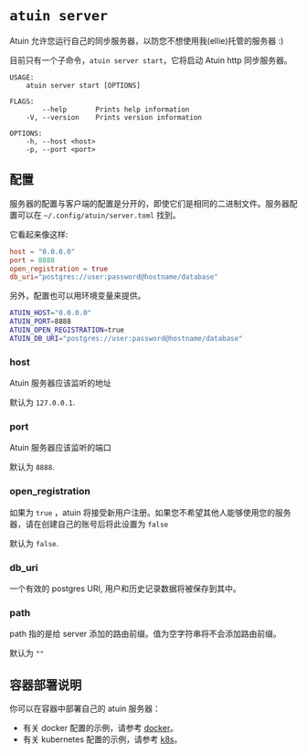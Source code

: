# `atuin server`

Atuin 允许您运行自己的同步服务器，以防您不想使用我(ellie)托管的服务器 :)

目前只有一个子命令，`atuin server start`，它将启动 Atuin http 同步服务器。

```
USAGE:
    atuin server start [OPTIONS]

FLAGS:
        --help       Prints help information
    -V, --version    Prints version information

OPTIONS:
    -h, --host <host>
    -p, --port <port>
```

## 配置

服务器的配置与客户端的配置是分开的，即使它们是相同的二进制文件。服务器配置可以在 `~/.config/atuin/server.toml` 找到。

它看起来像这样:

```toml
host = "0.0.0.0"
port = 8888
open_registration = true
db_uri="postgres://user:password@hostname/database"
```

另外，配置也可以用环境变量来提供。

```sh
ATUIN_HOST="0.0.0.0"
ATUIN_PORT=8888
ATUIN_OPEN_REGISTRATION=true
ATUIN_DB_URI="postgres://user:password@hostname/database"
```

### host

Atuin 服务器应该监听的地址

默认为 `127.0.0.1`.

### port

Atuin 服务器应该监听的端口

默认为 `8888`.

### open_registration

如果为 `true` ，atuin 将接受新用户注册。如果您不希望其他人能够使用您的服务器，请在创建自己的账号后将此设置为 `false` 

默认为 `false`.

### db_uri

一个有效的 postgres URI, 用户和历史记录数据将被保存到其中。

### path

path 指的是给 server 添加的路由前缀。值为空字符串将不会添加路由前缀。

默认为 `""`

## 容器部署说明

你可以在容器中部署自己的 atuin 服务器：

* 有关 docker 配置的示例，请参考 [docker](docker.md)。
* 有关 kubernetes 配置的示例，请参考 [k8s](k8s.md)。
